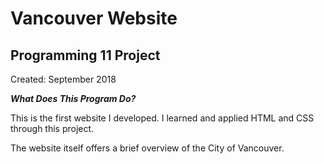 # Vancouver Website

## Programming 11 Project

Created: September 2018

***What Does This Program Do?***

This is the first website I developed. I learned and applied HTML and CSS through this project. 

The website itself offers a brief overview of the City of Vancouver. 
